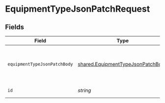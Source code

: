 # EquipmentTypeJsonPatchRequest


## Fields

| Field                                                                                  | Type                                                                                   | Required                                                                               | Description                                                                            |
| -------------------------------------------------------------------------------------- | -------------------------------------------------------------------------------------- | -------------------------------------------------------------------------------------- | -------------------------------------------------------------------------------------- |
| `equipmentTypeJsonPatchBody`                                                           | [shared.EquipmentTypeJsonPatchBody](../../models/shared/equipmenttypejsonpatchbody.md) | :heavy_check_mark:                                                                     | Request body with equipment type details as a JSON Patch.                              |
| `id`                                                                                   | *string*                                                                               | :heavy_check_mark:                                                                     | Equipment type ID.                                                                     |
